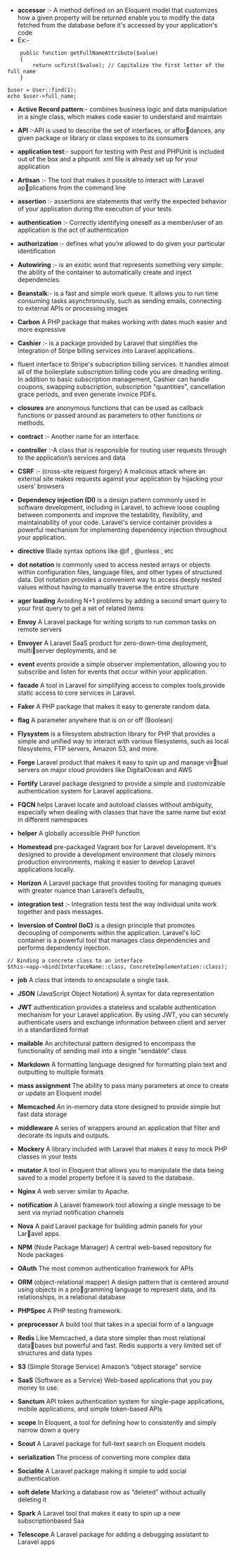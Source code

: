  
 * **accessor** :- A method defined on an Eloquent model that customizes how a given property will be returned
enable you to modify the data fetched from the database before it's accessed by your application's code
* Ex:-
```
    public function getFullNameAttribute($value)
    {
        return ucfirst($value); // Capitalize the first letter of the full name
    }
```

```
$user = User::find(1);
echo $user->full_name;
```

* **Active Record pattern**:- combines business logic and data manipulation in a single class, which makes code easier to understand and maintain

* **API** :-API is used to describe the set of interfaces, or affordances, any given package or library or class exposes to its consumers
* **application test**:- support for testing with Pest and PHPUnit is included out of the box and a phpunit. xml file is already set up for your application

* **Artisan** :- The tool that makes it possible to interact with Laravel applications from the command line
* **assertion** :- assertions are statements that verify the expected behavior of your application during the execution of your tests
* **authentication** :- Correctly identifying oneself as a member/user of an application is the act of authentication

* **authorization** :- defines what you’re allowed to do given your particular identification
* **Autowiring** :- is an exotic word that represents something very simple: the ability of the container to automatically create and inject dependencies. 

* **Beanstalk**:- is a fast and simple work queue. It allows you to run time consuming tasks asynchronously, such as sending emails, connecting to external APIs or processing images
* **Carbon** A PHP package that makes working with dates much easier and
more expressive

* **Cashier** :-  is a package provided by Laravel that simplifies the integration of Stripe billing services into Laravel applications.
* fluent interface to Stripe's subscription billing services. It handles almost all of the boilerplate subscription billing code you are dreading writing. In addition to basic subscription management, Cashier can handle coupons, swapping subscription, subscription "quantities", cancellation grace periods, and even generate invoice PDFs.

* **closures** are anonymous functions that can be used as callback functions or passed around as parameters to other functions or methods. 

* **contract** :- Another name for an interface.

* **controller** :-A class that is responsible for routing user requests through to the application’s services and data

* **CSRF** :- (cross-site request forgery) A malicious attack where an external site makes requests against your application by hijacking your users’ browsers 

* **Dependency injection (DI)** is a design pattern commonly used in software development, including in Laravel, to achieve loose coupling between components and improve the testability, flexibility, and maintainability of your code. Laravel's service container provides a powerful mechanism for implementing dependency injection throughout your application.


* **directive** Blade syntax options like @if , @unless , etc

* **dot notation** is commonly used to access nested arrays or objects within configuration files, language files, and other types of structured data. Dot notation provides a convenient way to access deeply nested values without having to manually traverse the entire structure

* **ager loading** Avoiding N+1 problems by adding a second smart query to your first query to get a set of related items

* **Envoy** A Laravel package for writing scripts to run common tasks on remote servers

* **Envoyer** A Laravel SaaS product for zero-down-time deployment, multiserver deployments, and se

* **event** events provide a simple observer implementation, allowing you to subscribe and listen for events that occur within your application.

* **facade** A tool in Laravel for simplifying access to complex tools,provide static access to core services in Laravel.
* **Faker** A PHP package that makes it easy to generate random data.
* **flag** A parameter anywhere that is on or off (Boolean)

 
* **Flysystem** is a filesystem abstraction library for PHP that provides a simple and unified way to interact with various filesystems, such as local filesystems, FTP servers, Amazon S3, and more.

* **Forge** Laravel product that makes it easy to spin up and manage virtual servers on major cloud providers like DigitalOcean and
AWS

* **Fortify** Laravel package designed to provide a simple and customizable authentication system for Laravel applications.


 
* **FQCN** helps Laravel locate and autoload classes without ambiguity, especially when dealing with classes that have the same name but exist in different namespaces


* **helper** A globally accessible PHP function

* **Homestead** pre-packaged Vagrant box for Laravel development. It's designed to provide a development environment that closely mirrors production environments, making it easier to develop Laravel applications locally.


* **Horizon** A Laravel package that provides tooling for managing queues
with greater nuance than Laravel’s defaults,

* **integration test** :- Integration tests test the way individual units work together and pass messages.

* **Inversion of Control (IoC)** is a design principle that promotes decoupling of components within the application. Laravel's IoC container is a powerful tool that manages class dependencies and performs dependency injection.

```
// Binding a concrete class to an interface
$this->app->bind(InterfaceName::class, ConcreteImplementation::class);

```

* **job**
A class that intends to encapsulate a single task.

* **JSON** (JavaScript Object Notation) A syntax for data representation

* **JWT** authentication provides a stateless and scalable authentication mechanism for your Laravel application. By using JWT, you can securely authenticate users and exchange information between client and server in a standardized format

* **mailable** An architectural pattern designed to encompass the functionality
of sending mail into a single “sendable” class


* **Markdown** A formatting language designed for formatting plain text and
outputting to multiple formats


* **mass assignment** The ability to pass many parameters at once to create or update
an Eloquent model

* **Memcached** An in-memory data store designed to provide simple but fast
data storage


* **middleware**
A series of wrappers around an application that filter and decorate its inputs and outputs.


* **Mockery**
A library included with Laravel that makes it easy to mock PHP
classes in your tests


* **mutator**
A tool in Eloquent that allows you to manipulate the data being
saved to a model property before it is saved to the database.

* **Nginx**
A web server similar to Apache.


* **notification**
A Laravel framework tool allowing a single message to be sent
via myriad notification channels

* **Nova**
A paid Laravel package for building admin panels for your Laravel apps.


* **NPM** (Node Package Manager)
A central web-based repository for Node packages

* **OAuth**
The most common authentication framework for APIs

* **ORM** (object-relational mapper)
A design pattern that is centered around using objects in a programming language to represent data, and its relationships, in a
relational database

* **PHPSpec**
A PHP testing framework.


* **preprocessor**
A build tool that takes in a special form of a language


* **Redis**
Like Memcached, a data store simpler than most relational databases but powerful and fast. Redis supports a very limited set of
structures and data types


* **S3** (Simple Storage Service)
Amazon’s “object storage” service


* **SaaS** (Software as a Service)
Web-based applications that you pay money to use.


* **Sanctum**
API token authentication system for single-page applications,
mobile applications, and simple token-based APIs


* **scope**
In Eloquent, a tool for defining how to consistently and simply
narrow down a query

* **Scout**
A Laravel package for full-text search on Eloquent models


* **serialization**
The process of converting more complex data

* **Socialite**
A Laravel package making it simple to add social authentication

* **soft delete**
Marking a database row as “deleted” without actually deleting it


* **Spark**
A Laravel tool that makes it easy to spin up a new subscriptionbased Saa


* **Telescope**
A Laravel package for adding a debugging assistant to Laravel
apps

